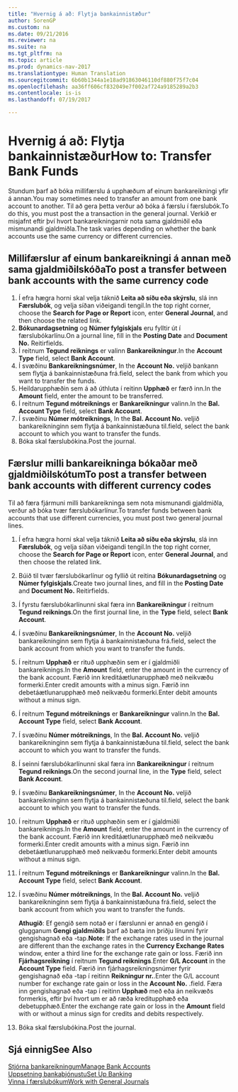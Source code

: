 ```yaml
---
title: "Hvernig á að: Flytja bankainnistæður"
author: SorenGP
ms.custom: na
ms.date: 09/21/2016
ms.reviewer: na
ms.suite: na
ms.tgt_pltfrm: na
ms.topic: article
ms.prod: dynamics-nav-2017
ms.translationtype: Human Translation
ms.sourcegitcommit: 6b60b1344a1e18ad91863046110df880f75f7c04
ms.openlocfilehash: aa36ff606cf832049e7f002af724a9185289a2b3
ms.contentlocale: is-is
ms.lasthandoff: 07/19/2017

---
```


# <a name="how-to-transfer-bank-funds"></a><span data-ttu-id="e5155-102">Hvernig á að: Flytja bankainnistæður</span><span class="sxs-lookup"><span data-stu-id="e5155-102">How to: Transfer Bank Funds</span></span>
<span data-ttu-id="e5155-103">Stundum þarf að bóka millifærslu á upphæðum af einum bankareikningi yfir á annan.</span><span class="sxs-lookup"><span data-stu-id="e5155-103">You may sometimes need to transfer an amount from one bank account to another.</span></span> <span data-ttu-id="e5155-104">Til að gera þetta verður að bóka á færslu í færslubók.</span><span class="sxs-lookup"><span data-stu-id="e5155-104">To do this, you must post the a transaction in the general journal.</span></span> <span data-ttu-id="e5155-105">Verkið er misjafnt eftir því hvort bankareikningarnir nota sama gjaldmiðil eða mismunandi gjaldmiðla.</span><span class="sxs-lookup"><span data-stu-id="e5155-105">The task varies depending on whether the bank accounts use the same currency or different currencies.</span></span>

## <a name="to-post-a-transfer-between-bank-accounts-with-the-same-currency-code"></a><span data-ttu-id="e5155-106">Millifærslur af einum bankareikningi á annan með sama gjaldmiðilskóða</span><span class="sxs-lookup"><span data-stu-id="e5155-106">To post a transfer between bank accounts with the same currency code</span></span>
1. <span data-ttu-id="e5155-107">Í efra hægra horni skal velja táknið **Leita að síðu eða skýrslu**, slá inn **Færslubók**, og velja síðan viðeigandi tengil.</span><span class="sxs-lookup"><span data-stu-id="e5155-107">In the top right corner, choose the **Search for Page or Report** icon, enter **General Journal**, and then choose the related link.</span></span>
2. <span data-ttu-id="e5155-108">**Bókunardagsetning** og **Númer fylgiskjals** eru fylltir út í færslubókarlínu.</span><span class="sxs-lookup"><span data-stu-id="e5155-108">On a journal line, fill in the **Posting Date** and **Document No.**</span></span> <span data-ttu-id="e5155-109">Reitir</span><span class="sxs-lookup"><span data-stu-id="e5155-109">fields.</span></span>
3. <span data-ttu-id="e5155-110">Í reitnum **Tegund reiknings** er valinn **Bankareikningur**.</span><span class="sxs-lookup"><span data-stu-id="e5155-110">In the **Account Type** field, select **Bank Account**.</span></span>
4. <span data-ttu-id="e5155-111">Í svæðinu **Bankareikningsnúmer**, </span><span class="sxs-lookup"><span data-stu-id="e5155-111">In the **Account No.**</span></span> <span data-ttu-id="e5155-112">veljið bankann sem flytja á bankainnistæðuna frá.</span><span class="sxs-lookup"><span data-stu-id="e5155-112">field, select the bank from which you want to transfer the funds.</span></span>
5. <span data-ttu-id="e5155-113">Heildarupphæðin sem á að úthluta í reitinn  **Upphæð** er færð inn.</span><span class="sxs-lookup"><span data-stu-id="e5155-113">In the **Amount** field, enter the amount to be transferred.</span></span>
6. <span data-ttu-id="e5155-114">Í reitnum **Tegund mótreiknings** er **Bankareikningur** valinn.</span><span class="sxs-lookup"><span data-stu-id="e5155-114">In the **Bal. Account Type** field, select **Bank Account**.</span></span>
7. <span data-ttu-id="e5155-115">Í svæðinu **Númer mótreiknings**, </span><span class="sxs-lookup"><span data-stu-id="e5155-115">In the **Bal. Account No.**</span></span> <span data-ttu-id="e5155-116">veljið bankareikninginn sem flytja á bankainnistæðuna til.</span><span class="sxs-lookup"><span data-stu-id="e5155-116">field, select the bank account to which you want to transfer the funds.</span></span>
8. <span data-ttu-id="e5155-117">Bóka skal færslubókina.</span><span class="sxs-lookup"><span data-stu-id="e5155-117">Post the journal.</span></span>

## <a name="to-post-a-transfer-between-bank-accounts-with-different-currency-codes"></a><span data-ttu-id="e5155-118">Færslur milli bankareikninga bókaðar með gjaldmiðilskótum</span><span class="sxs-lookup"><span data-stu-id="e5155-118">To post a transfer between bank accounts with different currency codes</span></span>
<span data-ttu-id="e5155-119">Til að færa fjármuni milli bankareikninga sem nota mismunandi gjaldmiðla, verður að bóka tvær færslubókarlínur.</span><span class="sxs-lookup"><span data-stu-id="e5155-119">To transfer funds between bank accounts that use different currencies, you must post two general journal lines.</span></span>

1. <span data-ttu-id="e5155-120">Í efra hægra horni skal velja táknið **Leita að síðu eða skýrslu**, slá inn **Færslubók**, og velja síðan viðeigandi tengil.</span><span class="sxs-lookup"><span data-stu-id="e5155-120">In the top right corner, choose the **Search for Page or Report** icon, enter **General Journal**, and then choose the related link.</span></span>
2. <span data-ttu-id="e5155-121">Búið til tvær færslubókarlínur og fyllið út reitina **Bókunardagsetning** og **Númer fylgiskjals**.</span><span class="sxs-lookup"><span data-stu-id="e5155-121">Create two journal lines, and fill in the **Posting Date** and **Document No.**</span></span> <span data-ttu-id="e5155-122">Reitir</span><span class="sxs-lookup"><span data-stu-id="e5155-122">fields.</span></span>
3. <span data-ttu-id="e5155-123">Í fyrstu færslubókarlínunni skal færa inn **Bankareikningur** í reitnum **Tegund reiknings**.</span><span class="sxs-lookup"><span data-stu-id="e5155-123">On the first journal line, in the **Type** field, select **Bank Account**.</span></span>
4. <span data-ttu-id="e5155-124">Í svæðinu **Bankareikningsnúmer**, </span><span class="sxs-lookup"><span data-stu-id="e5155-124">In the **Account No.**</span></span> <span data-ttu-id="e5155-125">veljið bankareikninginn sem flytja á bankainnistæðuna frá.</span><span class="sxs-lookup"><span data-stu-id="e5155-125">field, select the bank account from which you want to transfer the funds.</span></span>
5. <span data-ttu-id="e5155-126">Í reitnum **Upphæð** er rituð upphæðin sem er í gjaldmiðli bankareiknings.</span><span class="sxs-lookup"><span data-stu-id="e5155-126">In the **Amount** field, enter the amount in the currency of the bank account.</span></span> <span data-ttu-id="e5155-127">Færið inn kreditáætlunarupphæð með neikvæðu formerki.</span><span class="sxs-lookup"><span data-stu-id="e5155-127">Enter credit amounts with a minus sign.</span></span> <span data-ttu-id="e5155-128">Færið inn debetáætlunarupphæð með neikvæðu formerki.</span><span class="sxs-lookup"><span data-stu-id="e5155-128">Enter debit amounts without a minus sign.</span></span>
6. <span data-ttu-id="e5155-129">Í reitnum **Tegund mótreiknings** er **Bankareikningur** valinn.</span><span class="sxs-lookup"><span data-stu-id="e5155-129">In the **Bal. Account Type** field, select **Bank Account**.</span></span>
7. <span data-ttu-id="e5155-130">Í svæðinu **Númer mótreiknings**, </span><span class="sxs-lookup"><span data-stu-id="e5155-130">In the **Bal. Account No.**</span></span> <span data-ttu-id="e5155-131">veljið bankareikninginn sem flytja á bankainnistæðuna til.</span><span class="sxs-lookup"><span data-stu-id="e5155-131">field, select the bank account to which you want to transfer the funds.</span></span>
8. <span data-ttu-id="e5155-132">Í seinni færslubókarlínunni skal færa inn **Bankareikningur** í reitnum **Tegund reiknings**.</span><span class="sxs-lookup"><span data-stu-id="e5155-132">On the second journal line, in the **Type** field, select **Bank Account**.</span></span>
9. <span data-ttu-id="e5155-133">Í svæðinu **Bankareikningsnúmer**, </span><span class="sxs-lookup"><span data-stu-id="e5155-133">In the **Account No.**</span></span> <span data-ttu-id="e5155-134">veljið bankareikninginn sem flytja á bankainnistæðuna til.</span><span class="sxs-lookup"><span data-stu-id="e5155-134">field, select the bank account to which you want to transfer the funds.</span></span>
10. <span data-ttu-id="e5155-135">Í reitnum **Upphæð** er rituð upphæðin sem er í gjaldmiðli bankareiknings.</span><span class="sxs-lookup"><span data-stu-id="e5155-135">In the **Amount** field, enter the amount in the currency of the bank account.</span></span> <span data-ttu-id="e5155-136">Færið inn kreditáætlunarupphæð með neikvæðu formerki.</span><span class="sxs-lookup"><span data-stu-id="e5155-136">Enter credit amounts with a minus sign.</span></span> <span data-ttu-id="e5155-137">Færið inn debetáætlunarupphæð með neikvæðu formerki.</span><span class="sxs-lookup"><span data-stu-id="e5155-137">Enter debit amounts without a minus sign.</span></span>
11. <span data-ttu-id="e5155-138">Í reitnum **Tegund mótreiknings** er **Bankareikningur** valinn.</span><span class="sxs-lookup"><span data-stu-id="e5155-138">In the **Bal. Account Type** field, select **Bank Account**.</span></span>  
12. <span data-ttu-id="e5155-139">Í svæðinu **Númer mótreiknings**, </span><span class="sxs-lookup"><span data-stu-id="e5155-139">In the **Bal. Account No.**</span></span> <span data-ttu-id="e5155-140">veljið bankareikninginn sem flytja á bankainnistæðuna frá.</span><span class="sxs-lookup"><span data-stu-id="e5155-140">field, select the bank account from which you want to transfer the funds.</span></span>

    <span data-ttu-id="e5155-141">**Athugið**: Ef gengið sem notað er í færslunni er annað en gengið í glugganum **Gengi gjaldmiðils** þarf að bæta inn þriðju línunni fyrir gengishagnað eða -tap.</span><span class="sxs-lookup"><span data-stu-id="e5155-141">**Note**: If the exchange rates used in the journal are different than the exchange rates in the **Currency Exchange Rates** window, enter a third line for the exchange rate gain or loss.</span></span> <span data-ttu-id="e5155-142">Færið inn **Fjárhagsreikning** í reitnum **Tegund reiknings**.</span><span class="sxs-lookup"><span data-stu-id="e5155-142">Enter **G/L Account** in the **Account Type** field.</span></span> <span data-ttu-id="e5155-143">Færið inn fjárhagsreikningsnúmer fyrir gengishagnað eða -tap í reitinn **Reikningur nr.**.</span><span class="sxs-lookup"><span data-stu-id="e5155-143">Enter the G/L account number for exchange rate gain or loss in the **Account No.**</span></span> <span data-ttu-id="e5155-144">.</span><span class="sxs-lookup"><span data-stu-id="e5155-144">field.</span></span> <span data-ttu-id="e5155-145">Færa inn gengishagnað eða -tap í reitinn **Upphæð** með eða án neikvæðs formerkis, eftir því hvort um er að ræða kreditupphæð eða debetupphæð.</span><span class="sxs-lookup"><span data-stu-id="e5155-145">Enter the exchange rate gain or loss in the **Amount** field with or without a minus sign for credits and debits respectively.</span></span>
13. <span data-ttu-id="e5155-146">Bóka skal færslubókina.</span><span class="sxs-lookup"><span data-stu-id="e5155-146">Post the journal.</span></span>

## <a name="see-also"></a><span data-ttu-id="e5155-147">Sjá einnig</span><span class="sxs-lookup"><span data-stu-id="e5155-147">See Also</span></span>  
[<span data-ttu-id="e5155-148">Stjórna bankareikningum</span><span class="sxs-lookup"><span data-stu-id="e5155-148">Manage Bank Accounts</span></span>](bank-manage-bank-accounts.md)  
[<span data-ttu-id="e5155-149">Uppsetning bankaþjónustu</span><span class="sxs-lookup"><span data-stu-id="e5155-149">Set Up Banking</span></span>](bank-setup-banking.md)  
[<span data-ttu-id="e5155-150">Vinna í færslubókum</span><span class="sxs-lookup"><span data-stu-id="e5155-150">Work with General Journals</span></span>](ui-work-general-journals.md)

